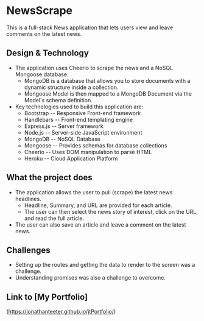 # NewsScrape
This is a full-stack News application that lets users view and leave comments on the latest news. 

## Design & Technology
* The application uses Cheerio to scrape the news and a NoSQL Mongoose database. 
    * MongoDB is a database that allows you to store documents with a dynamic structure inside a collection.
    * Mongoose Model is then mapped to a MongoDB Document via the Model's schema definition.
* Key technologies used to build this application are:
    * Bootstrap -- Responsive Front-end framework
    * Handlebars -- Front-end templating engine
    * Express.js -- Server framework
    * Node.js -- Server-side JavaScript environment
    * MongoDB -- NoSQL Database
    * Mongoose -- Provides schemas for database collections
    * Cheerio -- Uses DOM manipulation to parse HTML
    * Heroku -- Cloud Application Platform

## What the project does
* The application allows the user to pull (scrape) the latest news headlines.   
    * Headline, Summary, and URL are provided for each article.  
    * The user can then select the news story of interest, click on the URL, and read the full article.  
* The user can also save an article and leave a comment on the latest news.

## Challenges
* Setting up the routes and getting the data to render to the screen was a challenge.
* Understanding promises was also a challenge to overcome.

## Link to [My Portfolio] 
(https://jonathanteeter.github.io/jtPortfolio/)
